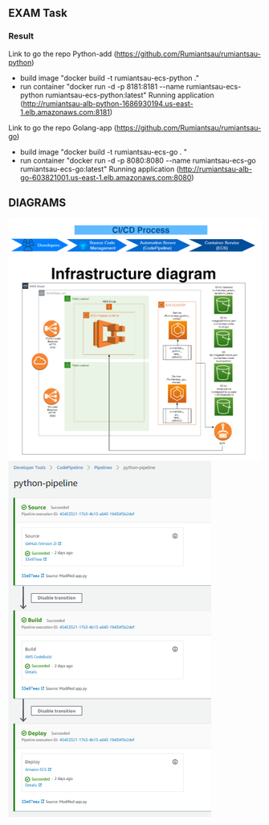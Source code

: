 ## EXAM Task

### Result
Link to go the repo Python-add
(https://github.com/Rumiantsau/rumiantsau-python)
* build image "docker build -t rumiantsau-ecs-python ."
* run container "docker run -d -p 8181:8181 --name rumiantsau-ecs-python rumiantsau-ecs-python:latest"
Running application (http://rumiantsau-alb-python-1686930194.us-east-1.elb.amazonaws.com:8181)

Link to go the repo Golang-app
(https://github.com/Rumiantsau/rumiantsau-go)
* build image "docker build -t rumiantsau-ecs-go . "
* run container "docker run -d -p 8080:8080 --name rumiantsau-ecs-go rumiantsau-ecs-go:latest"
Running application (http://rumiantsau-alb-go-603821001.us-east-1.elb.amazonaws.com:8080)

## DIAGRAMS

![Image alt](https://github.com/Rumiantsau/DevOps-Course-May-July/blob/main/Exam/2021-07-29_22-39-01.png)  
![Image alt](https://github.com/Rumiantsau/DevOps-Course-May-July/blob/main/Exam/2021-07-29_22-38-28.png)  
![Image alt](https://github.com/Rumiantsau/DevOps-Course-May-July/blob/main/Exam/2021-07-29_21-57-49.png)  
